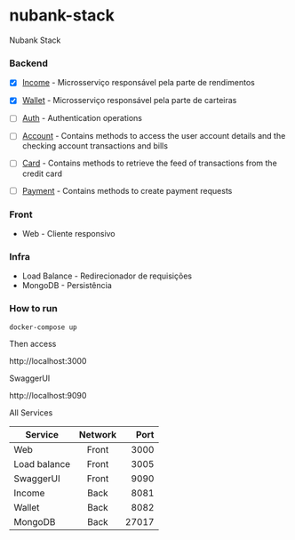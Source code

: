# nubank-stack

Nubank Stack

### Backend
- [x] [Income](backend/income)  - Microsserviço responsável pela parte de rendimentos
- [x] [Wallet](backend/wallet)   - Microsserviço responsável pela parte de carteiras
- [ ] [Auth](backend/auth)     - Authentication operations
- [ ] [Account](backend/account)  - Contains methods to access the user account details and the checking account transactions and bills
- [ ] [Card](backend/card)     - Contains methods to retrieve the feed of transactions from the credit card
- [ ] [Payment](backend/payment)  - Contains methods to create payment requests



### Front
* Web - Cliente responsivo 

### Infra
* Load Balance - Redirecionador de requisições 
* MongoDB      - Persistência


### How to run

```
docker-compose up
```

Then access 

http://localhost:3000

SwaggerUI

http://localhost:9090

All Services 

| Service      | Network |  Port |
|--------------|:-------:|------:|
| Web          |  Front  |  3000 |
| Load balance |  Front  |  3005 |
| SwaggerUI    |  Front  |  9090 |
| Income       |  Back   |  8081 |
| Wallet       |  Back   |  8082 |
| MongoDB      |  Back   | 27017 |


